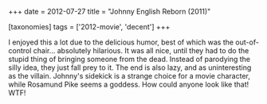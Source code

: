 +++
date = 2012-07-27
title = "Johnny English Reborn (2011)"

[taxonomies]
tags = ['2012-movie', 'decent']
+++

I enjoyed this a lot due to the delicious humor, best of which was the
out-of-control chair\... absolutely hilarious. It was all nice, until
they had to do the stupid thing of bringing someone from the dead.
Instead of parodying the silly idea, they just fall prey to it. The end
is also lazy, and as uninteresting as the villain. Johnny\'s sidekick is
a strange choice for a movie character, while Rosamund Pike seems a
goddess. How could anyone look like that! WTF!
